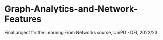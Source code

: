 # Graph-Analytics-and-Network-Features
Final project for the Learning From Networks course, UniPD - DEI, 2022/23.
